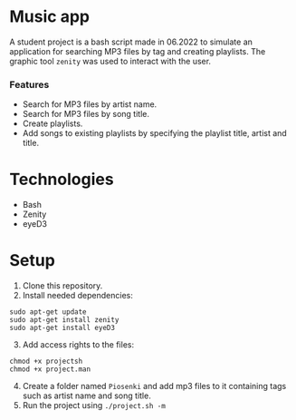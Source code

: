 # Music app
A student project is a bash script made in 06.2022 to simulate an application for searching MP3 files by tag and creating playlists. The graphic tool `zenity` was used to interact with the user.
### Features
- Search for MP3 files by artist name.
- Search for MP3 files by song title.
- Create playlists.
- Add songs to existing playlists by specifying the playlist title, artist and title.
# Technologies
- Bash
- Zenity
- eyeD3
# Setup
1. Clone this repository.
2. Install needed dependencies:
````
sudo apt-get update
sudo apt-get install zenity
sudo apt-get install eyeD3
````
3. Add access rights to the files:
````
chmod +x projectsh
chmod +x project.man
````
4. Create a folder named `Piosenki` and add mp3 files to it containing tags such as artist name and song title.
5. Run the project using `./project.sh -m`
